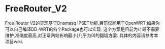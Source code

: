 FreeRouter_V2
=============

Free Router V2的实现基于Dnsmasq IPSET功能,目前仅能用于OpenWRT,如果你可以自己编译DD-WRT的各个Package也可以实现.
这个方案是目前为止最不需要维护,准确度最高,对正常网站影响最小(几乎为0)的翻墙方案.
具体的内容请参考本项目wiki.
